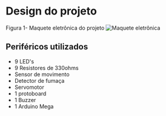 # Design do projeto

Figura 1- Maquete eletrônica do projeto
![Maquete eletrônica](https://github.com/MarceloZam/Projeto-Integrador-2-IFSC/blob/main/imagens/Maquete%20eletr%C3%B4nica.png)

## Periféricos utilizados
* 9 LED's
* 9 Resistores de 330ohms
* Sensor de movimento
* Detector de fumaça
* Servomotor
* 1 protoboard
* 1 Buzzer
* 1 Arduino Mega
